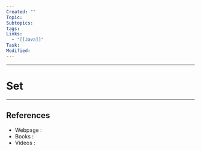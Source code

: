 ```yaml
---
Created: ""
Topic: 
Subtopics: 
tags: 
Links:
  - "[[Java]]"
Task: 
Modified:
---
```



---

# Set
---







## References
- Webpage :
- Books   :
- Videos  :
